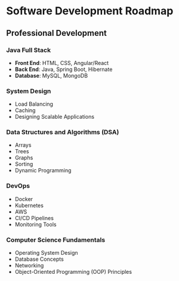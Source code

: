 # Software Development Roadmap

## Professional Development

### Java Full Stack
- **Front End**: HTML, CSS, Angular/React
- **Back End**: Java, Spring Boot, Hibernate
- **Database**: MySQL, MongoDB

### System Design
- Load Balancing
- Caching
- Designing Scalable Applications

### Data Structures and Algorithms (DSA)
- Arrays
- Trees
- Graphs
- Sorting
- Dynamic Programming

### DevOps
- Docker
- Kubernetes
- AWS
- CI/CD Pipelines
- Monitoring Tools

### Computer Science Fundamentals
- Operating System Design
- Database Concepts
- Networking
- Object-Oriented Programming (OOP) Principles 





